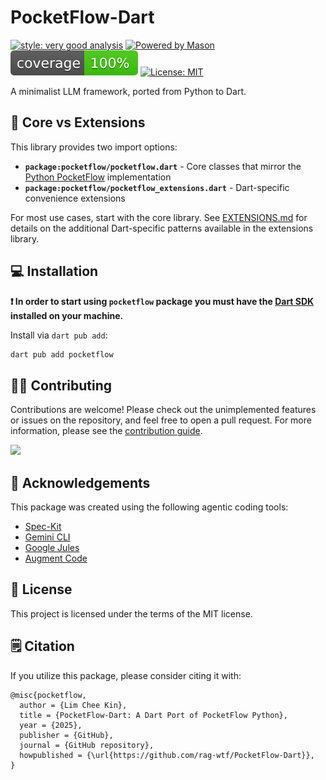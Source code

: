 # PocketFlow-Dart

[![style: very good analysis][very_good_analysis_badge]][very_good_analysis_link]
[![Powered by Mason](https://img.shields.io/endpoint?url=https%3A%2F%2Ftinyurl.com%2Fmason-badge)](https://github.com/felangel/mason)
![Coverage](coverage_badge.svg)
[![License: MIT][license_badge]][license_link]

A minimalist LLM framework, ported from Python to Dart.

## 🧩 Core vs Extensions

This library provides two import options:

- **`package:pocketflow/pocketflow.dart`** - Core classes that mirror the [Python PocketFlow](https://github.com/The-Pocket/PocketFlow) implementation
- **`package:pocketflow/pocketflow_extensions.dart`** - Dart-specific convenience extensions

For most use cases, start with the core library. See [EXTENSIONS.md](lib/EXTENSIONS.md) for details on the additional Dart-specific patterns available in the extensions library.

## 💻 Installation

**❗ In order to start using `pocketflow` package you must have the [Dart SDK][dart_install_link] installed on your machine.**

Install via `dart pub add`:

```sh
dart pub add pocketflow
```

## 🧑‍💼 Contributing

Contributions are welcome! Please check out the unimplemented features or issues on the repository, and feel free to open a pull request.
For more information, please see the [contribution guide](CONTRIBUTING.md).

<a href="https://github.com/rag-wtf/PocketFlow-Dart/graphs/contributors">
  <img src="https://contrib.rocks/image?repo=rag-wtf/PocketFlow-Dart" />
</a>

## 🙏 Acknowledgements

This package was created using the following agentic coding tools:

- [Spec-Kit](https://github.com/github/spec-kit)
- [Gemini CLI](https://github.com/google-gemini/gemini-cli)
- [Google Jules](https://jules.google)
- [Augment Code](https://www.augmentcode.com/)

## 📔 License

This project is licensed under the terms of the MIT license.

## 🗒️ Citation

If you utilize this package, please consider citing it with:

```
@misc{pocketflow,
  author = {Lim Chee Kin},
  title = {PocketFlow-Dart: A Dart Port of PocketFlow Python},
  year = {2025},
  publisher = {GitHub},
  journal = {GitHub repository},
  howpublished = {\url{https://github.com/rag-wtf/PocketFlow-Dart}},
}
```

[dart_install_link]: https://dart.dev/get-dart
[github_actions_link]: https://docs.github.com/en/actions/learn-github-actions
[license_badge]: https://img.shields.io/badge/license-MIT-blue.svg
[license_link]: https://opensource.org/licenses/MIT
[logo_black]: https://raw.githubusercontent.com/VGVentures/very_good_brand/main/styles/README/vgv_logo_black.png#gh-light-mode-only
[logo_white]: https://raw.githubusercontent.com/VGVentures/very_good_brand/main/styles/README/vgv_logo_white.png#gh-dark-mode-only
[mason_link]: https://github.com/felangel/mason
[very_good_analysis_badge]: https://img.shields.io/badge/style-very_good_analysis-B22C89.svg
[very_good_analysis_link]: https://pub.dev/packages/very_good_analysis
[very_good_coverage_link]: https://github.com/marketplace/actions/very-good-coverage
[very_good_ventures_link]: https://verygood.ventures
[very_good_ventures_link_light]: https://verygood.ventures#gh-light-mode-only
[very_good_ventures_link_dark]: https://verygood.ventures#gh-dark-mode-only
[very_good_workflows_link]: https://github.com/VeryGoodOpenSource/very_good_workflows

